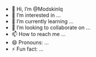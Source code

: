 - 👋 Hi, I’m @Modskinlq
- 👀 I’m interested in ...
- 🌱 I’m currently learning ...
- 💞️ I’m looking to collaborate on ...
- 📫 How to reach me ...
- 😄 Pronouns: ...
- ⚡ Fun fact: ...

<!---
Modskinlq/Modskinlq is a ✨ special ✨ repository because its `README.md` (this file) appears on your GitHub profile.
You can click the Preview link to take a look at your changes.
--->
